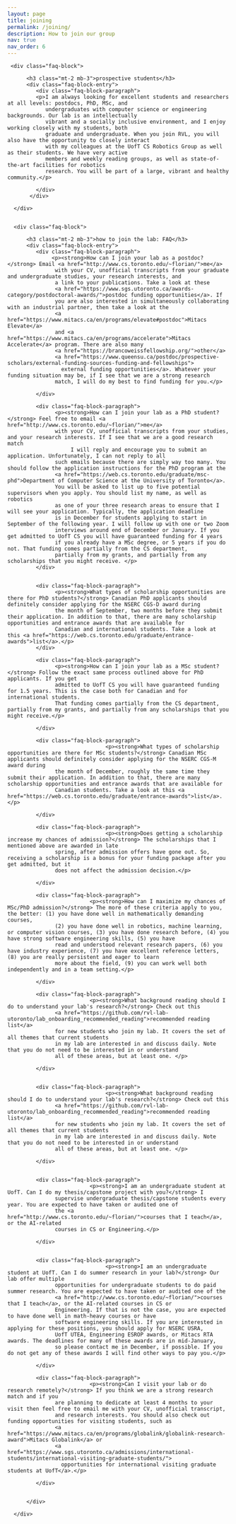 ```yaml
---
layout: page
title: joining
permalink: /joining/
description: How to join our group
nav: true
nav_order: 6
---
```


  <div class="faq">

     <div class="faq-block">
          
          <h3 class="mt-2 mb-3">prospective students</h3>
          <div class="faq-block-entry">
             <div class="faq-block-paragraph">
             <p>I am always looking for excellent students and researchers at all levels: postdocs, PhD, MSc, and
                undergraduates with computer science or engineering backgrounds. Our lab is an intellectually
                vibrant and a socially inclusive environment, and I enjoy working closely with my students, both
                graduate and undergraduate. When you join RVL, you will also have the opportunity to closely interact
                with my colleagues at the UofT CS Robotics Group as well as their students. We have very active
                members and weekly reading groups, as well as state-of-the-art facilities for robotics
                research. You will be part of a large, vibrant and healthy community.</p>
                
             </div>
           </div>

      </div>


      <div class="faq-block">
          
          <h3 class="mt-2 mb-3">how to join the lab: FAQ</h3>
          <div class="faq-block-entry">
             <div class="faq-block-paragraph">
                  <p><strong>How can I join your lab as a postdoc?</strong> Email <a href="http://www.cs.toronto.edu/~florian/">me</a>
                   with your CV, unofficial transcripts from your graduate and undergraduate studies, your research interests, and
                   a link to your publications. Take a look at these
                   <a href="https://www.sgs.utoronto.ca/awards-category/postdoctoral-awards/">postdoc funding opportunities</a>. If
                   you are also interested in simultaneously collaborating with an industrial partner, then take a look at the
                   <a href="https://www.mitacs.ca/en/programs/elevate#postdoc">Mitacs Elevate</a>
                   and <a href="https://www.mitacs.ca/en/programs/accelerate">Mitacs Accelerate</a> program. There are also many
                   <a href="https://brancoweissfellowship.org/">other</a>
                   <a href="https://www.queensu.ca/postdoc/prospective-scholars/external-funding-sources-funding-and-fellowships">
                     external funding opportunities</a>. Whatever your funding situation may be, if I see that we are a strong research
                   match, I will do my best to find funding for you.</p>
                   
             </div>

             <div class="faq-block-paragraph">
                   <p><strong>How can I join your lab as a PhD student?</strong> Feel free to email <a href="http://www.cs.toronto.edu/~florian/">me</a>
                   with your CV, unofficial transcripts from your studies, and your research interests. If I see that we are a good research match
                        I will reply and encourage you to submit an application. Unfortunately, I can not reply to all
                   such emails because there are simply way too many. You should follow the application instructions for the PhD program at the
                   <a href="https://web.cs.toronto.edu/graduate/msc-phd">Department of Computer Science at the University of Toronto</a>.
                   You will be asked to list up to five potential supervisors when you apply. You should list my name, as well as robotics
                   as one of your three research areas to ensure that I will see your application. Typically, the application deadline
                   is in December for students applying to start in September of the following year. I will follow up with one or two Zoom
                   interviews around end of December or January. If you get admitted to UofT CS you will have guaranteed funding for 4 years
                   if you already have a MSc degree, or 5 years if you do not. That funding comes partially from the CS department,
                   partially from my grants, and partially from any scholarships that you might receive. </p>   
             </div>


             <div class="faq-block-paragraph">
                   <p><strong>What types of scholarship opportunities are there for PhD students?</strong> Canadian PhD applicants should definitely consider applying for the NSERC CGS-D award during
                   the month of September, two months before they submit their application. In addition to that, there are many scholarship opportunities and entrance awards that are available for
                   Canadian and international students. Take a look at this <a href="https://web.cs.toronto.edu/graduate/entrance-awards">list</a>.</p>
             </div>

             <div class="faq-block-paragraph">
                   <p><strong>How can I join your lab as a MSc student?</strong> Follow the exact same process outlined above for PhD applicants. If you get
                   admitted to UofT CS you will have guaranteed funding for 1.5 years. This is the case both for Canadian and for international students.
                   That funding comes partially from the CS department, partially from my grants, and partially from any scholarships that you might receive.</p>

             </div>

             <div class="faq-block-paragraph">
                                   <p><strong>What types of scholarship opportunities are there for MSc students?</strong> Canadian MSc applicants should definitely consider applying for the NSERC CGS-M award during
                   the month of December, roughly the same time they submit their application. In addition to that, there are many scholarship opportunities and entrance awards that are available for
                   Canadian students. Take a look at this <a href="https://web.cs.toronto.edu/graduate/entrance-awards">list</a>.</p>

             </div>

             <div class="faq-block-paragraph">
                                   <p><strong>Does getting a scholarship increase my chances of admission?</strong> The scholarships that I mentioned above are awarded in late
                   spring, after admission offers have gone out. So, receiving a scholarship is a bonus for your funding package after you get admitted, but it
                   does not affect the admission decision.</p>

             </div>

             <div class="faq-block-paragraph">
                              <p><strong>How can I maximize my chances of MSc/PhD admission?</strong> The more of these criteria apply to you, the better: (1) you have done well in mathematically demanding courses,
                   (2) you have done well in robotics, machine learning, or computer vision courses, (3) you have done research before, (4) you have strong software engineering skills, (5) you have
                   read and understood relevant research papers, (6) you have industry experience, (7) you have excellent reference letters, (8) you are really persistent and eager to learn
                   more about the field, (9) you can work well both independently and in a team setting.</p>

             </div>

             <div class="faq-block-paragraph">
                              <p><strong>What background reading should I do to understand your lab's research?</strong> Check out this
                   <a href="https://github.com/rvl-lab-utoronto/lab_onboarding_recommended_reading">recommended reading list</a>
                   for new students who join my lab. It covers the set of all themes that current students
                   in my lab are interested in and discuss daily. Note that you do not need to be interested in or understand
                   all of these areas, but at least one. </p>

             </div>


             <div class="faq-block-paragraph">
                                   <p><strong>What background reading should I do to understand your lab's research?</strong> Check out this
                   <a href="https://github.com/rvl-lab-utoronto/lab_onboarding_recommended_reading">recommended reading list</a>
                   for new students who join my lab. It covers the set of all themes that current students
                   in my lab are interested in and discuss daily. Note that you do not need to be interested in or understand
                   all of these areas, but at least one. </p>

             </div>


             <div class="faq-block-paragraph">
                              <p><strong>I am an undergraduate student at UofT. Can I do my thesis/capstone project with you?</strong> I 
                   supervise undergraduate thesis/capstone students every year. You are expected to have taken or audited one of
                   the <a href="http://www.cs.toronto.edu/~florian/">courses that I teach</a>, or the AI-related
                   courses in CS or Engineering.</p>

             </div>


             <div class="faq-block-paragraph">
                                   <p><strong>I am an undergraduate student at UofT. Can I do summer research in your lab?</strong> Our lab offer multiple
                   opportunities for undergraduate students to do paid summer research. You are expected to have taken or audited one of the
                   <a href="http://www.cs.toronto.edu/~florian/">courses that I teach</a>, or the AI-related courses in CS or
                   Engineering. If that is not the case, you are expected to have done well in math-heavy courses or have
                   software engineering skills. If you are interested in applying for these positions, you should apply for NSERC USRA,
                   UofT UTEA, Engineering ESROP awards, or Mitacs RTA awards. The deadlines for many of these awards are in mid-January,
                   so please contact me in December, if possible. If you do not get any of these awards I will find other ways to pay you.</p>

             </div>

             <div class="faq-block-paragraph">
                              <p><strong>Can I visit your lab or do research remotely?</strong> If you think we are a strong research match and if you
                   are planning to dedicate at least 4 months to your visit then feel free to email me with your CV, unofficial transcript,
                   and research interests. You should also check out funding opportunities for visiting students, such as
                   <a href="https://www.mitacs.ca/en/programs/globalink/globalink-research-award">Mitacs Globalink</a> or
                   <a href="https://www.sgs.utoronto.ca/admissions/international-students/international-visiting-graduate-students/">
                     opportunities for international visiting graduate students at UofT</a>.</p>

             </div>


          </div>

      </div>

  </div>

